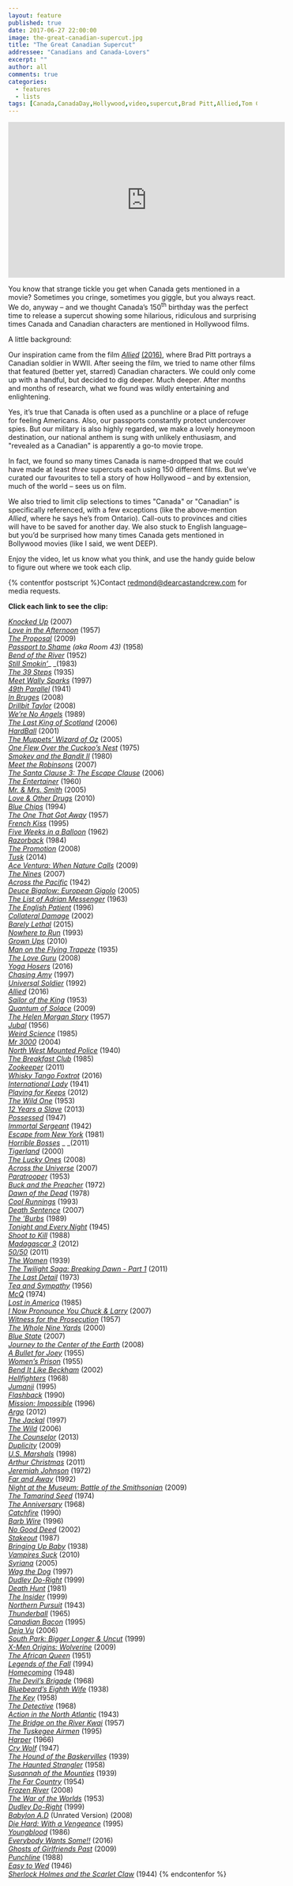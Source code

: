 ```yaml
---
layout: feature
published: true
date: 2017-06-27 22:00:00
image: the-great-canadian-supercut.jpg
title: "The Great Canadian Supercut"
addressee: "Canadians and Canada-Lovers"
excerpt: ""
author: all
comments: true
categories:
  - features
  - lists
tags: [Canada,CanadaDay,Hollywood,video,supercut,Brad Pitt,Allied,Tom Cruise]
---
```

<iframe width="560" height="315" src="https://www.youtube.com/embed/1iDnJOq_5yo?ecver=1" frameborder="0" allowfullscreen></iframe>

You know that strange tickle you get when Canada gets mentioned in a movie? Sometimes you cringe, sometimes you giggle, but you always react. We do, anyway – and we thought Canada’s 150<sup>th</sup> birthday was the perfect time to release a supercut showing some hilarious, ridiculous and surprising times Canada and Canadian characters are mentioned in Hollywood films.

A little background:

Our inspiration came from the film [_Allied_](http://www.dearcastandcrew.com/content/2016/12/2/allied.html) [(2016)](http://www.dearcastandcrew.com/content/2016/12/2/allied.html), where Brad Pitt portrays a Canadian soldier in WWII.  After seeing the film, we tried to name other films that featured (better yet, starred) Canadian characters. We could only come up with a handful, but decided to dig deeper. Much deeper.  After months and months of research, what we found was wildly entertaining and enlightening.

Yes, it’s true that Canada is often used as a punchline or a place of refuge for feeling Americans. Also, our passports constantly protect undercover spies.  But our military is also highly regarded, we make a lovely honeymoon destination, our national anthem is sung with unlikely enthusiasm, and "revealed as a Canadian" is apparently a go-to movie trope.

In fact, we found so many times Canada is name-dropped that we could have made at least _three_ supercuts each using 150 different films. But we’ve curated our favourites to tell a story of how Hollywood – and by extension, much of the world – sees us on film.

We also tried to limit clip selections to times "Canada" or "Canadian" is specifically referenced, with a few exceptions (like the above-mention _Allied_, where he says he’s from Ontario). Call-outs to provinces and cities will have to be saved for another day. We also stuck to English language– but you’d be surprised how many times Canada gets mentioned in Bollywood movies (like I said, we went DEEP).

Enjoy the video, let us know what you think, and use the handy guide below to figure out where we took each clip.

{% contentfor postscript %}Contact [redmond@dearcastandcrew.com](mailto:redmond@dearcastandcrew.com) for media requests.

**Click each link to see the clip:**

[_Knocked Up_](https://youtu.be/1iDnJOq_5yo?t=2s) (2007)  
[_Love in the Afternoon_](https://youtu.be/1iDnJOq_5yo?t=10s) (1957)  
[_The Proposal_](https://youtu.be/1iDnJOq_5yo?t=12s) (2009)  
[_Passport to Shame_](https://youtu.be/1iDnJOq_5yo?t=14s) _(aka Room 43)_ (1958)  
[_Bend of the River_](https://youtu.be/1iDnJOq_5yo?t=15s) (1952)  
[_Still Smokin’_](https://youtu.be/1iDnJOq_5yo?t=17s)_ _(1983)  
[_The 39 Steps_](https://youtu.be/1iDnJOq_5yo?t=19s) (1935)  
[_Meet Wally Sparks_](https://youtu.be/1iDnJOq_5yo?t=20s) (1997)  
[_49th Parallel_](https://youtu.be/1iDnJOq_5yo?t=25s) (1941)  
[_In Bruges_](https://youtu.be/1iDnJOq_5yo?t=27s) (2008)  
[_Drillbit Taylor_](https://youtu.be/1iDnJOq_5yo?t=30s) (2008)  
[_We’re No Angels_](https://youtu.be/1iDnJOq_5yo?t=32s) (1989)  
[_The Last King of Scotland_](https://youtu.be/1iDnJOq_5yo?t=33s) (2006)  
[_HardBall_](https://youtu.be/1iDnJOq_5yo?t=44s) (2001)  
[_The Muppets’ Wizard of Oz_](https://youtu.be/1iDnJOq_5yo?t=46s) (2005)  
[_One Flew Over the Cuckoo’s Nest_](https://youtu.be/1iDnJOq_5yo?t=47s) (1975)  
[_Smokey and the Bandit II_](https://youtu.be/1iDnJOq_5yo?t=50s) (1980)  
[_Meet the Robinsons_](https://youtu.be/1iDnJOq_5yo?t=54s) (2007)  
[_The Santa Clause 3: The Escape Clause_](https://youtu.be/1iDnJOq_5yo?t=55s) (2006)  
[_The Entertainer_](https://youtu.be/1iDnJOq_5yo?t=56s) (1960)  
[_Mr. & Mrs. Smith_](https://youtu.be/1iDnJOq_5yo?t=1m) (2005)  
[_Love & Other Drugs_](https://youtu.be/1iDnJOq_5yo?t=1m4s) (2010)  
[_Blue Chips_](https://youtu.be/1iDnJOq_5yo?t=1m6s) (1994)  
[_The One That Got Away_](https://youtu.be/1iDnJOq_5yo?t=1m7s) (1957)  
[_French Kiss_](https://youtu.be/1iDnJOq_5yo?t=1m15s) (1995)  
[_Five Weeks in a Balloon_](https://youtu.be/1iDnJOq_5yo?t=1m20s) (1962)  
[_Razorback_](https://youtu.be/1iDnJOq_5yo?t=1m27s) (1984)  
[_The Promotion_](https://youtu.be/1iDnJOq_5yo?t=1m32s) (2008)  
[_Tusk_](https://youtu.be/1iDnJOq_5yo?t=1m36s) (2014)  
[_Ace Ventura: When Nature Calls_](https://youtu.be/1iDnJOq_5yo?t=1m46s) (2009)  
[_The Nines_](https://youtu.be/1iDnJOq_5yo?t=1m55s) (2007)  
[_Across the Pacific_](https://youtu.be/1iDnJOq_5yo?t=1m56s) (1942)  
[_Deuce Bigalow: European Gigolo_](https://youtu.be/1iDnJOq_5yo?t=2m) (2005)  
[_The List of Adrian Messenger_](https://youtu.be/1iDnJOq_5yo?t=2m3s) (1963)  
[_The English Patient_](https://youtu.be/1iDnJOq_5yo?t=2m12s) (1996)  
[_Collateral Damage_](https://youtu.be/1iDnJOq_5yo?t=2m18s) (2002)  
[_Barely Lethal_](https://youtu.be/1iDnJOq_5yo?t=2m22s) (2015)  
[_Nowhere to Run_](https://youtu.be/1iDnJOq_5yo?t=2m28s) (1993)  
[_Grown Ups_](https://youtu.be/1iDnJOq_5yo?t=2m31s) (2010)  
[_Man on the Flying Trapeze_](https://youtu.be/1iDnJOq_5yo?t=2m38s) (1935)  
[_The Love Guru_](https://youtu.be/1iDnJOq_5yo?t=2m40s) (2008)  
[_Yoga Hosers_](https://youtu.be/1iDnJOq_5yo?t=2m44s) (2016)  
[_Chasing Amy_](https://youtu.be/1iDnJOq_5yo?t=2m49s) (1997)  
[_Universal Soldier_](https://youtu.be/1iDnJOq_5yo?t=2m55s) (1992)  
[_Allied_](https://youtu.be/1iDnJOq_5yo?t=3m4s) (2016)  
[_Sailor of the King_](https://youtu.be/1iDnJOq_5yo?t=3m7s) (1953)  
[_Quantum of Solace_](https://youtu.be/1iDnJOq_5yo?t=3m12s) (2009)  
[_The Helen Morgan Story_](https://youtu.be/1iDnJOq_5yo?t=3m19s) (1957)  
[_Jubal_](https://youtu.be/1iDnJOq_5yo?t=3m25s) (1956)  
[_Weird Science_](https://youtu.be/1iDnJOq_5yo?t=3m29s) (1985)  
[_Mr 3000_](https://youtu.be/1iDnJOq_5yo?t=3m40s) (2004)  
[_North West Mounted Police_](https://youtu.be/1iDnJOq_5yo?t=3m44s) (1940)  
[_The Breakfast Club_](https://youtu.be/1iDnJOq_5yo?t=3m54s) (1985)  
[_Zookeeper_](https://youtu.be/1iDnJOq_5yo?t=4m3s) (2011)  
[_Whisky Tango Foxtrot_](https://youtu.be/1iDnJOq_5yo?t=4m16s) (2016)  
[_International Lady_](https://youtu.be/1iDnJOq_5yo?t=4m20s) (1941)  
[_Playing for Keeps_](https://youtu.be/1iDnJOq_5yo?t=4m28s) (2012)  
[_The Wild One_](https://youtu.be/1iDnJOq_5yo?t=4m30s) (1953)  
[_12 Years a Slave_](https://youtu.be/1iDnJOq_5yo?t=4m39s) (2013)  
[_Possessed_](https://youtu.be/1iDnJOq_5yo?t=4m48s) (1947)  
[_Immortal Sergeant_](https://youtu.be/1iDnJOq_5yo?t=4m53s) (1942)  
[_Escape from New York_](https://youtu.be/1iDnJOq_5yo?t=5m) (1981)  
[_Horrible Bosses_](https://youtu.be/1iDnJOq_5yo?t=5m10s) _ _(2011)  
[_Tigerland_](https://youtu.be/1iDnJOq_5yo?t=5m14s) (2000)  
[_The Lucky Ones_](https://youtu.be/1iDnJOq_5yo?t=5m18s) (2008)  
[_Across the Universe_](https://youtu.be/1iDnJOq_5yo?t=5m23s) (2007)  
[_Paratrooper_](https://youtu.be/1iDnJOq_5yo?t=5m27s) (1953)  
[_Buck and the Preacher_](https://youtu.be/1iDnJOq_5yo?t=5m29s) (1972)  
[_Dawn of the Dead_](https://youtu.be/1iDnJOq_5yo?t=5m38s) (1978)  
[_Cool Runnings_](https://youtu.be/1iDnJOq_5yo?t=5m43s) (1993)  
[_Death Sentence_](https://youtu.be/1iDnJOq_5yo?t=5m48s) (2007)  
[_The ’Burbs_](https://youtu.be/1iDnJOq_5yo?t=5m51s) (1989)  
[_Tonight and Every Night_](https://youtu.be/1iDnJOq_5yo?t=5m55s) (1945)  
[_Shoot to Kill_](https://youtu.be/1iDnJOq_5yo?t=5m59s) (1988)  
[_Madagascar 3_](https://youtu.be/1iDnJOq_5yo?t=6m) (2012)  
[_50/50_](https://youtu.be/1iDnJOq_5yo?t=6m3s) (2011)  
[_The Women_](https://youtu.be/1iDnJOq_5yo?t=6m5s) (1939)  
[_The Twilight Saga: Breaking Dawn - Part 1_](https://youtu.be/1iDnJOq_5yo?t=6m9s) (2011)  
[_The Last Detail_](https://youtu.be/1iDnJOq_5yo?t=6m13s) (1973)  
[_Tea and Sympathy_](https://youtu.be/1iDnJOq_5yo?t=6m17s) (1956)  
[_McQ_](https://youtu.be/1iDnJOq_5yo?t=6m23s) (1974)  
[_Lost in America_](https://youtu.be/1iDnJOq_5yo?t=6m27s) (1985)  
[_I Now Pronounce You Chuck & Larry_](https://youtu.be/1iDnJOq_5yo?t=6m33s) (2007)  
[_Witness for the Prosecution_](https://youtu.be/1iDnJOq_5yo?t=6m39s) (1957)  
[_The Whole Nine Yards_](https://youtu.be/1iDnJOq_5yo?t=6m42s) (2000)  
[_Blue State_](https://youtu.be/1iDnJOq_5yo?t=6m45s) (2007)  
[_Journey to the Center of the Earth_](https://youtu.be/1iDnJOq_5yo?t=6m54s) (2008)  
[_A Bullet for Joey_](https://youtu.be/1iDnJOq_5yo?t=6m57s) (1955)  
[_Women’s Prison_](https://youtu.be/1iDnJOq_5yo?t=7m3s) (1955)  
[_Bend It Like Beckham_](https://youtu.be/1iDnJOq_5yo?t=7m5s) (2002)  
[_Hellfighters_](https://youtu.be/1iDnJOq_5yo?t=7m7s) (1968)  
[_Jumanji_](https://youtu.be/1iDnJOq_5yo?t=7m11s) (1995)  
[_Flashback_](https://youtu.be/1iDnJOq_5yo?t=7m18s) (1990)  
[_Mission: Impossible_](https://youtu.be/1iDnJOq_5yo?t=7m31s) (1996)  
[_Argo_](https://youtu.be/1iDnJOq_5yo?t=7m45s) (2012)  
[_The Jackal_](https://youtu.be/1iDnJOq_5yo?t=7m54s) (1997)  
[_The Wild_](https://youtu.be/1iDnJOq_5yo?t=7m57s) (2006)  
[_The Counselor_](https://youtu.be/1iDnJOq_5yo?t=8m2s) (2013)  
[_Duplicity_](https://youtu.be/1iDnJOq_5yo?t=8m6s) (2009)  
[_U.S. Marshals_](https://youtu.be/1iDnJOq_5yo?t=8m10s) (1998)  
[_Arthur Christmas_](https://youtu.be/1iDnJOq_5yo?t=8m15s) (2011)  
[_Jeremiah Johnson_](https://youtu.be/1iDnJOq_5yo?t=8m22s) (1972)  
[_Far and Away_](https://youtu.be/1iDnJOq_5yo?t=8m32s) (1992)  
[_Night at the Museum: Battle of the Smithsonian_](https://youtu.be/1iDnJOq_5yo?t=8m35s) (2009)  
[_The Tamarind Seed_](https://youtu.be/1iDnJOq_5yo?t=8m40s) (1974)  
[_The Anniversary_](https://youtu.be/1iDnJOq_5yo?t=8m51s) (1968)  
[_Catchfire_](https://youtu.be/1iDnJOq_5yo?t=9m) (1990)  
[_Barb Wire_](https://youtu.be/1iDnJOq_5yo?t=9m5s) (1996)  
[_No Good Deed_](https://youtu.be/1iDnJOq_5yo?t=9m9s) (2002)  
[_Stakeout_](https://youtu.be/1iDnJOq_5yo?t=9m14s) (1987)  
[_Bringing Up Baby_](https://youtu.be/1iDnJOq_5yo?t=9m20s) (1938)  
[_Vampires Suck_](https://youtu.be/1iDnJOq_5yo?t=9m26s) (2010)  
[_Syriana_](https://youtu.be/1iDnJOq_5yo?t=9m30s) (2005)  
[_Wag the Dog_](https://youtu.be/1iDnJOq_5yo?t=9m33s) (1997)  
[_Dudley Do-Right_](https://youtu.be/1iDnJOq_5yo?t=9m50s) (1999)  
[_Death Hunt_](https://youtu.be/1iDnJOq_5yo?t=9m57s) [(](https://youtu.be/1iDnJOq_5yo?t=9m57s)1981)  
[_The Insider_](https://youtu.be/1iDnJOq_5yo?t=10m1s) (1999)  
[_Northern Pursuit_](https://youtu.be/1iDnJOq_5yo?t=10m11s) (1943)  
[_Thunderball_](https://youtu.be/1iDnJOq_5yo?t=10m14s) (1965)  
[_Canadian Bacon_](https://youtu.be/1iDnJOq_5yo?t=10m18s) (1995)  
[_Deja Vu_](https://youtu.be/1iDnJOq_5yo?t=10m31s) (2006)  
[_South Park: Bigger Longer & Uncut_](https://youtu.be/1iDnJOq_5yo?t=10m32s) (1999)  
[_X-Men Origins: Wolverine_](https://youtu.be/1iDnJOq_5yo?t=10m44s) (2009)  
[_The African Queen_](https://youtu.be/1iDnJOq_5yo?t=10m49s) (1951)  
[_Legends of the Fall_](https://youtu.be/1iDnJOq_5yo?t=10m53s) (1994)  
[_Homecoming_](https://youtu.be/1iDnJOq_5yo?t=10m58s) (1948)  
[_The Devil’s Brigade_](https://youtu.be/1iDnJOq_5yo?t=11m3s) (1968)  
[_Bluebeard’s Eighth Wife_](https://youtu.be/1iDnJOq_5yo?t=11m19s) (1938)  
[_The Key_](https://youtu.be/1iDnJOq_5yo?t=11m24s) (1958)  
[_The Detective_](https://youtu.be/1iDnJOq_5yo?t=11m26s) (1968)  
[_Action in the North Atlantic_](https://youtu.be/1iDnJOq_5yo?t=11m29s) (1943)  
[_The Bridge on the River Kwai_](https://youtu.be/1iDnJOq_5yo?t=11m32s) (1957)  
[_The Tuskegee Airmen_](https://youtu.be/1iDnJOq_5yo?t=11m34s) (1995)  
[_Harper_](https://youtu.be/1iDnJOq_5yo?t=11m37s) (1966)  
[_Cry Wolf_](https://youtu.be/1iDnJOq_5yo?t=11m40s) (1947)  
[_The Hound of the Baskervilles_](https://youtu.be/1iDnJOq_5yo?t=11m45s) (1939)  
[_The Haunted Strangler_](https://youtu.be/1iDnJOq_5yo?t=11m47s) (1958)  
[_Susannah of the Mounties_](https://youtu.be/1iDnJOq_5yo?t=11m49s) (1939)  
[_The Far Country_](https://youtu.be/1iDnJOq_5yo?t=11m51s) (1954)  
[_Frozen River_](https://youtu.be/1iDnJOq_5yo?t=11m57s) (2008)  
[_The War of the Worlds_](https://youtu.be/1iDnJOq_5yo?t=11m59s) (1953)  
[_Dudley Do-Right_](https://youtu.be/1iDnJOq_5yo?t=12m5s) (1999)  
[_Babylon A.D_](https://youtu.be/1iDnJOq_5yo?t=12m18s) (Unrated Version) (2008)  
[_Die Hard: With a Vengeance_](https://youtu.be/1iDnJOq_5yo?t=12m21s) (1995)  
[_Youngblood_](https://youtu.be/1iDnJOq_5yo?t=12m26s) (1986)  
[_Everybody Wants Some!!_](https://youtu.be/1iDnJOq_5yo?t=12m36s) (2016)  
[_Ghosts of Girlfriends Past_](https://youtu.be/1iDnJOq_5yo?t=12m48s) (2009)  
[_Punchline_](https://youtu.be/1iDnJOq_5yo?t=12m52s) (1988)  
[_Easy to Wed_](https://youtu.be/1iDnJOq_5yo?t=12m56s) (1946)  
[_Sherlock Holmes and the Scarlet Claw_](https://youtu.be/1iDnJOq_5yo?t=13m) (1944)
{% endcontenfor %}